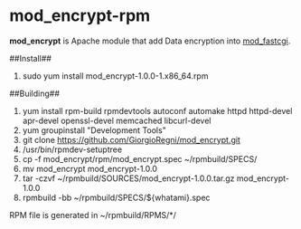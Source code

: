 mod_encrypt-rpm
===============

**mod_encrypt** is Apache module that add Data encryption into 
[mod_fastcgi](http://www.fastcgi.com/mod_fastcgi/docs/mod_fastcgi.html).


##Install##
1. sudo yum install mod_encrypt-1.0.0-1.x86_64.rpm

##Building##

1. yum install rpm-build rpmdevtools autoconf automake httpd httpd-devel apr-devel openssl-devel memcached libcurl-devel
2. yum groupinstall "Development Tools"
3. git clone https://github.com/GiorgioRegni/mod_encrypt.git
4. /usr/bin/rpmdev-setuptree
5. cp -f mod_encrypt/rpm/mod_encrypt.spec ~/rpmbuild/SPECS/
6. mv mod_encrypt mod_encrypt-1.0.0
7. tar -czvf ~/rpmbuild/SOURCES/mod_encrypt-1.0.0.tar.gz mod_encrypt-1.0.0
8. rpmbuild -bb ~/rpmbuild/SPECS/${whatami}.spec

RPM file is generated in ~/rpmbuild/RPMS/*/